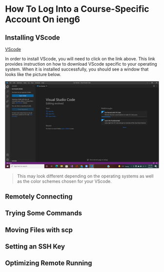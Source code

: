 # How To Log Into a Course-Specific Account On ieng6

## Installing VScode
[VScode](https://code.visualstudio.com/)

In order to install VScode, you will need to click on the link above. This link provides instruction on how to download VScode specific to your operating system. When it is installed successfully, you should see a window that looks like the picture below. 

![Image](installVSC.png)
> This may look different depending on the operating systems as well as the color schemes chosen for your VScode.

## Remotely Connecting

## Trying Some Commands

## Moving Files with scp

## Setting an SSH Key

## Optimizing Remote Running
